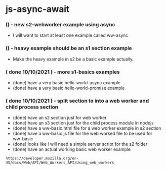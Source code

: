 # js-async-await


### () - new s2-webworker example using async
* I will want to start at least one example called ww-async

### () - heavy example should be an s1 section example
* Make the heavy example in s2 be a basic example actually.

### ( done 10/10/2021 ) - more s1-basics examples
* (done) have a very basic hello-world-async example
* (done) have a very basic hello-world-promise example

### ( done 10/10/2021 ) - split section to into a web worker and child process section
* (done) have an s2 section just for web worker
* (done) have an s3 section just for the child process module in nodejs
* (done) have a ww-basic.html file for a web worker example in s2 section
* (done) have a ww-basic.js file for the web worked file to be used for ww-basic
* (done) looks like I will need a simple server script for the s2 folder
* (done) have an actual working basic web worker example
```
https://developer.mozilla.org/en-US/docs/Web/API/Web_Workers_API/Using_web_workers
```